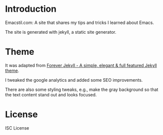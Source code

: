 # Introduction 

Emacstil.com: A site that shares my tips and tricks I learned about Emacs.

The site is generated with jekyll, a static site generator.

# Theme

It was adapted from [Forever Jekyll - A simple, elegant & full featured Jekyll theme](https://forever-jekyll.github.io).

I tweaked the google analytics and added some SEO improvements.

There are also some styling tweaks, e.g., make the gray background so that the text content stand out and looks focused. 

# License

ISC License
